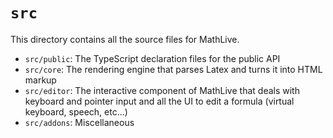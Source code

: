 # `src`

This directory contains all the source files for MathLive.

-   `src/public`: The TypeScript declaration files for the public API
-   `src/core`: The rendering engine that parses Latex and turns it into HTML markup
-   `src/editor`: The interactive component of MathLive that deals with keyboard and pointer input and all the UI to edit a formula (virtual keyboard, speech, etc...)
-   `src/addons`: Miscellaneous
